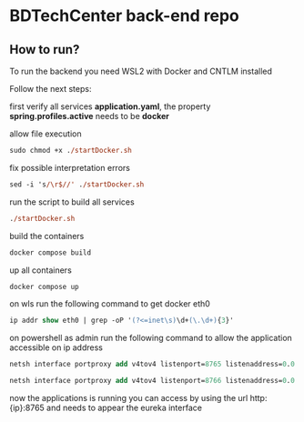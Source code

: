 # **BDTechCenter back-end repo**

## How to run? 
To run the backend you need WSL2 with Docker and CNTLM installed

Follow the next steps: 

first verify all services **application.yaml**, the property **spring.profiles.active** needs to be **docker**

allow file execution

````ps
sudo chmod +x ./startDocker.sh

````


fix possible interpretation errors
```ps
sed -i 's/\r$//' ./startDocker.sh

```

run the script to build all services
```ps
./startDocker.sh

```

build the containers
```ps
docker compose build

```

up all containers
```ps
docker compose up
```

on wls run the following command to get docker eth0
```ps
ip addr show eth0 | grep -oP '(?<=inet\s)\d+(\.\d+){3}'
```

on powershell as admin run the following command to allow the application accessible on ip address
```ps
netsh interface portproxy add v4tov4 listenport=8765 listenaddress=0.0.0.0 connectport=8765 connectaddress=<dockerEth0>
```

```ps
netsh interface portproxy add v4tov4 listenport=8766 listenaddress=0.0.0.0 connectport=8766 connectaddress=<dockerEth0>
```

now the applications is running you can access by using the url http:{ip}:8765 and needs to appear the eureka interface